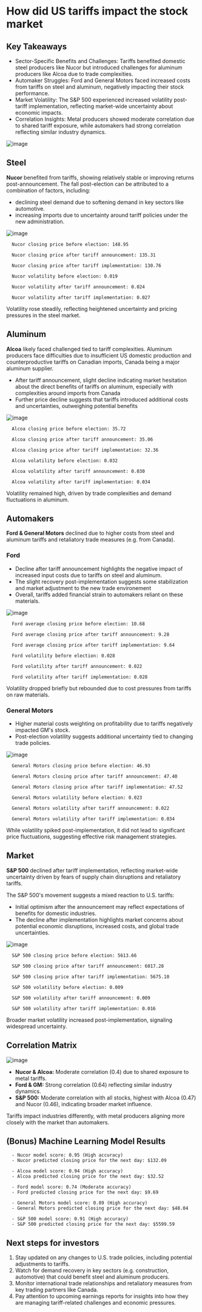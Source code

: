 # How did US tariffs impact the stock market


## Key Takeaways
* Sector-Specific Benefits and Challenges: Tariffs benefited domestic steel producers like Nucor but introduced challenges for aluminum producers like Alcoa due to trade complexities.
* Automaker Struggles: Ford and General Motors faced increased costs from tariffs on steel and aluminum, negatively impacting their stock performance.
* Market Volatility: The S&P 500 experienced increased volatility post-tariff implementation, reflecting market-wide uncertainty about economic impacts.
* Correlation Insights: Metal producers showed moderate correlation due to shared tariff exposure, while automakers had strong correlation reflecting similar industry dynamics.

![image](https://github.com/user-attachments/assets/bf81105c-a343-405c-a227-726ec6bd60b8)


## Steel
**Nucor** benefited from tariffs, showing relatively stable or improving returns post-announcement. The fall post-election can be attributed to a combination of factors, including:
   - declining steel demand due to softening demand in key sectors like automotive.
   - increasing imports due to uncertainty around tariff policies under the new administration.



![image](https://github.com/user-attachments/assets/c0909313-9e40-40ad-bf69-49a8c15da58f)
      
      Nucor closing price before election: 148.95
     
      Nucor closing price after tariff announcement: 135.31
     
      Nucor closing price after tariff implementation: 130.76
      
      Nucor volatility before election: 0.019
      
      Nucor volatility after tariff announcement: 0.024
      
      Nucor volatility after tariff implementation: 0.027

Volatility rose steadily, reflecting heightened uncertainty and pricing pressures in the steel market.



## Aluminum
**Alcoa** likely faced challenged tied to tariff complexities. Aluminum producers face difficulties due to insufficient US domestic production and counterproductive tariffs on Canadian imports, Canada being a major aluminum supplier.
  - After tariff announcement, slight decline indicating market hesitation about the direct benefits of tariffs on aluminum, especially with complexities around imports from Canada
  - Further price decline suggests that tariffs introduced additional costs and uncertainties, outweighing potential benefits

![image](https://github.com/user-attachments/assets/835c7e2b-2274-49ec-b2d9-e8e3507ef7e3)

      Alcoa closing price before election: 35.72
      
      Alcoa closing price after tariff announcement: 35.06
      
      Alcoa closing price after tariff implementation: 32.36
      
      Alcoa volatility before election: 0.032
      
      Alcoa volatility after tariff announcement: 0.030
      
      Alcoa volatility after tariff implementation: 0.034

Volatility remained high, driven by trade complexities and demand fluctuations in aluminum.



## Automakers
**Ford & General Motors** declined due to higher costs from steel and aluminum tariffs and retaliatory trade measures (e.g. from Canada).

### Ford
  - Decline after tariff announcement highlights the negative impact of increased input costs due to tariffs on steel and aluminum.
  - The slight recovery post-implementation suggests some stabilization and market adjustment to the new trade environement
  - Overall, tariffs added financial strain to automakers reliant on these materials.
    
![image](https://github.com/user-attachments/assets/540d1cd2-fb39-4724-a442-4089121912a9)

      Ford average closing price before election: 10.68
      
      Ford average closing price after tariff announcement: 9.28
      
      Ford average closing price after tariff implementation: 9.64
      
      Ford volatility before election: 0.028
      
      Ford volatility after tariff announcement: 0.022
      
      Ford volatility after tariff implementation: 0.028

Volatility dropped briefly but rebounded due to cost pressures from tariffs on raw materials.

### General Motors
   - Higher material costs weighting on profitability due to tariffs negatively impacted GM's stock.
   - Post-election volatility suggests additional uncertainty tied to changing trade policies.

![image](https://github.com/user-attachments/assets/58d85f35-24b7-4793-b5fa-1243ddfe4e5e)

      General Motors closing price before election: 46.93
      
      General Motors closing price after tariff announcement: 47.40
      
      General Motors closing price after tariff implementation: 47.52
      
      General Motors volatility before election: 0.023
      
      General Motors volatility after tariff announcement: 0.022
      
      General Motors volatility after tariff implementation: 0.034

While volatility spiked post-implementation, it did not lead to significant price fluctuations, suggesting effective risk management strategies.

  

## Market
**S&P 500** declined after tariff implementation, reflecting market-wide uncertainty driven by fears of supply chain disruptions and retaliatory tariffs.

The S&P 500's movement suggests a mixed reaction to U.S. tariffs:
- Initial optimism after the announcement may reflect expectations of benefits for domestic industries.
- The decline after implementation highlights market concerns about potential economic disruptions, increased costs, and global trade uncertainties.

![image](https://github.com/user-attachments/assets/96ff8d41-031f-4c71-a57f-510abe1233ad)


      S&P 500 closing price before election: 5613.66
      
      S&P 500 closing price after tariff announcement: 6017.28
      
      S&P 500 closing price after tariff implementation: 5675.10
      
      S&P 500 volatility before election: 0.009
      
      S&P 500 volatility after tariff announcement: 0.009

      S&P 500 volatility after tariff implementation: 0.016

Broader market volatility increased post-implementation, signaling widespread uncertainty.



## Correlation Matrix
![image](https://github.com/user-attachments/assets/0a970bdd-19f6-4db3-ae45-be1bc5d38174)

* **Nucor & Alcoa:** Moderate correlation (0.4) due to shared exposure to metal tariffs.
* **Ford & GM:** Strong correlation (0.64) reflecting similar industry dynamics.
* **S&P 500:** Moderate correlation with all stocks, highest with Alcoa (0.47) and Nucor (0.46), indicating broader market influence.

Tariffs impact industries differently, with metal producers aligning more closely with the market than automakers.



## (Bonus) Machine Learning Model Results

      - Nucor model score: 0.95 (High accuracy)
      - Nucor predicted closing price for the next day: $132.09
      
      - Alcoa model score: 0.94 (High accuracy)
      - Alcoa predicted closing price for the next day: $32.52
      
      - Ford model score: 0.74 (Moderate accuracy)
      - Ford predicted closing price for the next day: $9.69
      
      - General Motors model score: 0.89 (High accuracy)
      - General Motors predicted closing price for the next day: $48.04
      
      - S&P 500 model score: 0.91 (High accuracy)
      - S&P 500 predicted closing price for the next day: $5599.59


## Next steps for investors
1. Stay updated on any changes to U.S. trade policies, including potential adjustments to tariffs.
2. Watch for demand recovery in key sectors (e.g. construction, automotive) that could benefit steel and aluminum producers.
3. Monitor international trade relationships and retaliatory measures from key trading partners like Canada.
4. Pay attention to upcoming earnings reports for insights into how they are managing tariff-related challenges and economic pressures.

